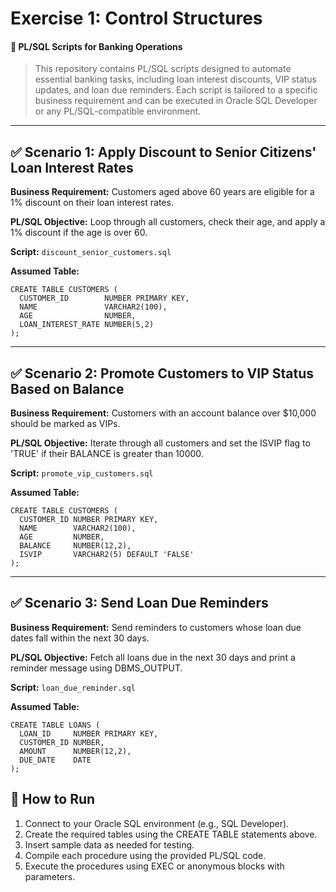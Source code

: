 # Exercise 1: Control Structures

#### 🏦 PL/SQL Scripts for Banking Operations 
> This repository contains PL/SQL scripts designed to automate essential banking tasks, including loan interest discounts, VIP status updates, and loan due reminders. Each script is tailored to a specific business requirement and can be executed in Oracle SQL Developer or any PL/SQL-compatible environment.

---

## ✅ Scenario 1: Apply Discount to Senior Citizens' Loan Interest Rates

**Business Requirement:**  Customers aged above 60 years are eligible for a 1% discount on their loan interest rates.

**PL/SQL Objective:**  Loop through all customers, check their age, and apply a 1% discount if the age is over 60.

**Script:** `discount_senior_customers.sql`

**Assumed Table:**

```
CREATE TABLE CUSTOMERS (
  CUSTOMER_ID        NUMBER PRIMARY KEY,
  NAME               VARCHAR2(100),
  AGE                NUMBER,
  LOAN_INTEREST_RATE NUMBER(5,2)
);
```

---


## ✅ Scenario 2: Promote Customers to VIP Status Based on Balance

**Business Requirement:**
Customers with an account balance over $10,000 should be marked as VIPs.

**PL/SQL Objective:**
Iterate through all customers and set the ISVIP flag to 'TRUE' if their BALANCE is greater than 10000.

**Script:** `promote_vip_customers.sql`

**Assumed Table:**

```
CREATE TABLE CUSTOMERS (
  CUSTOMER_ID NUMBER PRIMARY KEY,
  NAME        VARCHAR2(100),
  AGE         NUMBER,
  BALANCE     NUMBER(12,2),
  ISVIP       VARCHAR2(5) DEFAULT 'FALSE'
);
```

---

## ✅ Scenario 3: Send Loan Due Reminders
**Business Requirement:**
Send reminders to customers whose loan due dates fall within the next 30 days.

**PL/SQL Objective:**
Fetch all loans due in the next 30 days and print a reminder message using DBMS_OUTPUT.

**Script:** `loan_due_reminder.sql`

**Assumed Table:**

```
CREATE TABLE LOANS (
  LOAN_ID     NUMBER PRIMARY KEY,
  CUSTOMER_ID NUMBER,
  AMOUNT      NUMBER(12,2),
  DUE_DATE    DATE
);

```


## 🧪 How to Run

 1. Connect to your Oracle SQL environment (e.g., SQL Developer).
 2. Create the required tables using the CREATE TABLE statements above.
 3. Insert sample data as needed for testing.
 4. Compile each procedure using the provided PL/SQL code.
 5. Execute the procedures using EXEC or anonymous blocks with parameters.